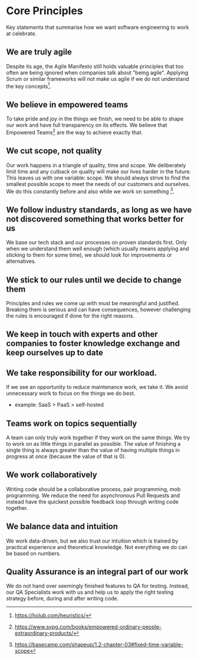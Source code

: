 # Core Principles

Key statements that summarise how we want software engineering to work at celebrate.

## We are truly agile

Despite its age, the Agile Manifesto still holds valuable principles that too often are being ignored when companies talk about "being agile". Applying Scrum or similar frameworks will not make us agile if we do not understand the key concepts[^8].

## We believe in empowered teams

To take pride and joy in the things we finish, we need to be able to shape our work and have full transparency on its effects. We believe that Empowered Teams[^7] are the way to achieve exactly that.

## We cut scope, not quality

Our work happens in a triangle of quality, time and scope. We deliberately limit time and any cutback on quality will make our lives harder in the future. This leaves us with one variable: scope. We should always strive to find the smallest possible scope to meet the needs of our customers and ourselves. We do this constantly before and also while we work on something [^9].

## We follow industry standards, as long as we have not discovered something that works better for us

We base our tech stack and our processes on proven standards first. Only when we understand them well enough (which usually means applying and sticking to them for some time), we should look for improvements or alternatives.

## We stick to our rules until we decide to change them

Principles and rules we come up with must be meaningful and justified. Breaking them is serious and can have consequences, however challenging the rules is encouraged if done for the right reasons.

## We keep in touch with experts and other companies to foster knowledge exchange and keep ourselves up to date

## We take responsibility for our workload.

If we see an opportunity to reduce maintenance work, we take it. We avoid unnecessary work to focus on the things we do best.
- example: SaaS > PaaS > self-hosted

## Teams work on topics sequentially

A team can only truly work together if they work on the same things. We try to work on as little things in parallel as possible. The value of finishing a single thing is always greater than the value of having multiple things in progress at once (because the value of that is 0).

## We work collaboratively

Writing code should be a collaborative process, pair programming, mob programming. We reduce the need for asynchronous Pull Requests and instead have the quickest possible feedback loop through writing code together.

## We balance data and intuition

We work data-driven, but we also trust our intuition which is trained by practical experience and theoretical knowledge. Not everything we do can be based on numbers.

## Quality Assurance is an integral part of our work

We do not hand over seemingly finished features to QA for testing. Instead, our QA Specialists work with us and help us to apply the right testing strategy before, during and after writing code.

[^7]: https://www.svpg.com/books/empowered-ordinary-people-extraordinary-products/
[^8]: https://holub.com/heuristics/
[^9]: https://basecamp.com/shapeup/1.2-chapter-03#fixed-time-variable-scope